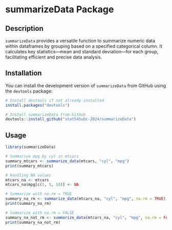 
# summarizeData Package

## Description

`summarizeData` provides a versatile function to summarize numeric data
within dataframes by grouping based on a specified categorical column.
It calculates key statistics—mean and standard deviation—for each group,
facilitating efficient and precise data analysis.

## Installation

You can install the development version of `summarizeData` from GitHub
using the `devtools` package:

``` r
# Install devtools if not already installed
install.packages("devtools")

# Install summarizeData from GitHub
devtools::install_github("stat545ubc-2024/summarizeData")
```

## Usage

``` r
library(summarizeData)

# Summarize mpg by cyl in mtcars
summary_mtcars <- summarize_data(mtcars, "cyl", "mpg")
print(summary_mtcars)

# Handling NA values
mtcars_na <- mtcars
mtcars_na$mpg[c(1, 5, 10)] <- NA

# Summarize with na.rm = TRUE
summary_na_rm <- summarize_data(mtcars_na, "cyl", "mpg", na.rm = TRUE)
print(summary_na_rm)

# Summarize with na.rm = FALSE
summary_na_not_rm <- summarize_data(mtcars_na, "cyl", "mpg", na.rm = FALSE)
print(summary_na_not_rm)
```
